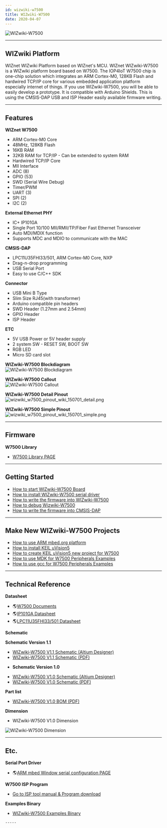 ```yaml
---
id: wizwiki-w7500
title: WIZwiki-W7500
date: 2020-04-07
---
```


![WIZwiki-W7500](/img/products/w7500/overview/wizwiki-w7500_main.png)

-----

## WIZwiki Platform

WIZnet WIZwiki Platform based on WIZnet's MCU. WIZnet WIZwiki-W7500 is a
WIZwiki platform board based on W7500. The IOP4IoT W7500 chip is
one-chip solution which integrates an ARM Cortex-M0, 128KB Flash and
hardwired TCP/IP core for various embedded application platform
especially internet of things. If you use WIZwiki-W7500, you will be
able to easily develop a prototype. It is compatible with Arduino
Shields. This is using the CMSIS-DAP USB and ISP Header easily available
firmware writing.

-----

## Features

**WIZnet W7500**

   * ARM Cortex-M0 Core
   * 48MHz, 128KB Flash
   * 16KB RAM
   * 32KB RAM for TCP/IP - Can be extended to system RAM
   * Hardwired TCP/IP Core
   * MII Interface
   * ADC (8)
   * GPIO (53)
   * SWD (Serial Wire Debug)
   * Timer/PWM 
   * UART (3)
   * SPI (2)
   * I2C (2)

**External Ethernet PHY**

 * IC+ IP101GA
 * Single Port 10/100 MII/RMII/TP/Fiber Fast Ethernet Transceiver 
 * Auto MDI/MDIX function 
 * Supports MDC and MDIO to communicate with the MAC


**CMSIS-DAP**


 * LPC11U35FHI33/501, ARM Cortex-M0 Core, NXP
 * Drag-n-drop programming
 * USB Serial Port
 * Easy to use C/C++ SDK


**Connector**

   * USB Mini B Type
   * Slim Size RJ45(with transformer)
   * Arduino compatible pin headers
   * SWD Header (1.27mm and 2.54mm)
   * GPIO Header
   * ISP Header


**ETC**

   * 5V USB Power or 5V header supply
   * 2 system SW - RESET SW, BOOT SW
   * RGB LED
   * Micro SD card slot

**WIZwiki-W7500 Blockdiagram**  
![WIZwiki-W7500 Blockdiagram](/img/products/w7500/overview/wizwiki-w7500_blockdiagram_v1.1.png)  

**WIZwiki-W7500 Callout**  
![WIZwiki-W7500 Callout](/img/products/w7500/overview/wizwiki-w7500_callout.png)  

**WIZwiki-W7500 Detail Pinout**  
![wizwiki_w7500_pinout_wiki_150701_detail.png](/img/products/w7500/overview/wizwiki_w7500_pinout_wiki_150701_detail.png)  

**WIZwiki-W7500 Simple Pinout**  
![wizwiki_w7500_pinout_wiki_150701_simple.png](/img/products/w7500/overview/wizwiki_w7500_pinout_wiki_150701_simple.png)  

-----


## Firmware

**W7500 Library**

   * [W7500 Library PAGE ](../iMCU/W7500/Libraries_&_Examples.md)

-----


## Getting Started

   * [How to start WIZwiki-W7500 Board](Getting-Started/how-to-start-wizwiki-w7500-board)
   * [How to install WIZwiki-W7500 serial driver](Getting-Started/how-to-install-wizwiki-7500-serial-driver)
   * [How to write the firmware into WIZwiki-W7500](Getting-Started/how-to-write-firmware-into-wizwiki-w7500)
   * [How to debug Wizwiki-W7500](Getting-Started/how-to-debug-wizwiki-w7500)
   * [How to write the firmware into CMSIS-DAP](Getting-Started/how-to-write-firmware-into-cmsis-dap)

-----


## Make New WIZwiki-W7500 Projects

   * [How to use ARM mbed.org platform](WIZwiki-W7500-Mbed-Starter-Kit/tutorial_eng)
   * [How to install KEIL uVision5](../iMCU/W7500/documents/appnote/how_to_install_KEIL)
   * [How to create KEIL uVision5 new project for W7500](../iMCU/W7500/documents/appnote/how-to-make-keil-new-project-for-w7500)
   * [How to use MDK for W7500 Peripherals Examples](../iMCU/W7500/documents/appnote/how-to-use-mdk-for-w7500-peripherals-examples)
   * [How to use gcc for W7500 Peripherals Examples](../iMCU/W7500/documents/appnote/how-to-use-gcc-for-w7500-peripherals-examples)

-----


## Technical Reference

**Datasheet**

   * 🌎[W7500 Documents](../iMCU/W7500/Documents.md)
   * 🌎<a href="/img/products/w7500/overview/IP101G_DS_R01_20121224.pdf" target="_blank">IP101GA Datasheet</a>
   * 🌎<a href="/img/products/w7500/overview/LPC11U3X.pdf" target="_blank">LPC11U35FHI33/501 Datasheet</a>

**Schematic**

   **Schematic Version 1.1**



   * <a href="/img/products/wizwiki_w7500/wizwiki_w7500_v1.1.zip" target="_blank">WIZwiki-W7500 V1.1 Schematic (Altium Designer)</a>
   * <a href="/img/products/w7500/overview/wizwiki_w7500_v1.1.pdf" target="_blank">WIZwiki-W7500 V1.1 Schematic (PDF)</a>

  - **Schematic Version 1.0**

   * <a href="/img/products/wizwiki_w7500/wizwiki-w7500_v1.0.zip" target="_blank">WIZwiki-W7500 V1.0 Schematic (Altium Designer)</a>
   * <a href="/img/products/w7500/overview/wizwiki_w7500_sch_v1.0_150401.pdf" target="_blank">WIZwiki-W7500 V1.0 Schematic (PDF)</a>

**Part list**

   * <a href="/img/products/w7500/overview/wizwiki_w7500_bom_v1.0_150407.pdf" target="_blank">WIZwiki-W7500 V1.0 BOM (PDF)</a>
   
**Dimension**

   * WIZwiki-W7500 V1.0 Dimension

![WIZwiki-W7500 Dimension](/img/products/w7500/overview/wizwiki-w7500_dimension.png)

-----


## Etc.

**Serial Port Driver**

   * 🌎[ARM mbed Window serial configuration PAGE](http://developer.mbed.org/handbook/Windows-serial-configuration)

**W7500 ISP Program**

   * [Go to ISP tool manual & Program download](../iMCU/W7500/documents/appnote/how-to-use-isp-tool)

 **Examples Binary**

   
   * [WIZwiki-W7500 Examples Binary](Getting-Started/how-to-write-firmware-into-wizwiki-w7500#examples-binary)
   
    -----
